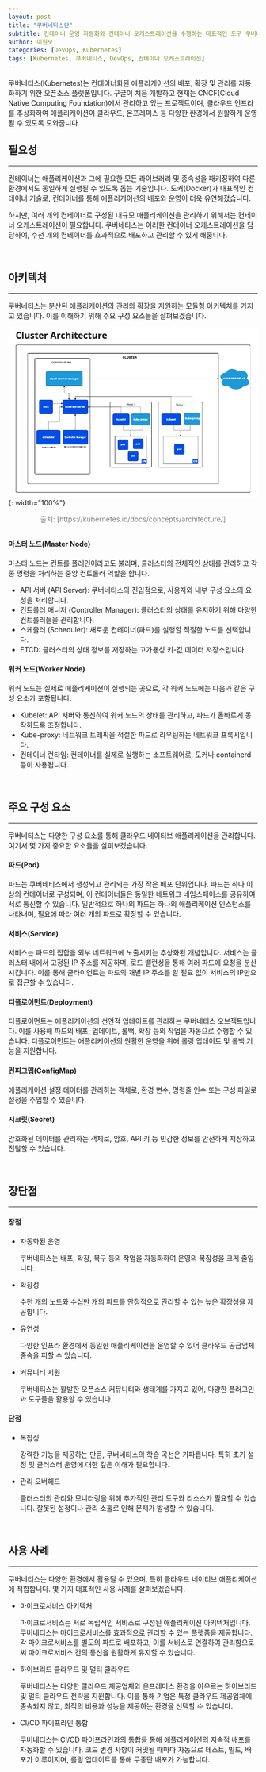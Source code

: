 ```yaml
---
layout: post
title: "쿠버네티스란"
subtitle: 컨테이너 운영 자동화와 컨테이너 오케스트레이션을 수행하는 대표적인 도구 쿠버네티스에 대해 알아봅니다.
author: 이원모
categories: [DevOps, Kubernetes]
tags: [Kubernetes, 쿠버네티스, DevOps, 컨테이너 오케스트레이션]
---
```


쿠버네티스(Kubernetes)는 컨테이너화된 애플리케이션의 배포, 확장 및 관리를 자동화하기 위한 오픈소스 플랫폼입니다. 구글이 처음 개발하고 현재는 CNCF(Cloud Native Computing Foundation)에서 관리하고 있는 프로젝트이며, 클라우드 인프라를 추상화하여 애플리케이션이 클라우드, 온프레미스 등 다양한 환경에서 원활하게 운영될 수 있도록 도와줍니다.

## 필요성
---
컨테이너는 애플리케이션과 그에 필요한 모든 라이브러리 및 종속성을 패키징하여 다른 환경에서도 동일하게 실행될 수 있도록 돕는 기술입니다. 도커(Docker)가 대표적인 컨테이너 기술로, 컨테이너를 통해 애플리케이션의 배포와 운영이 더욱 유연해졌습니다.

하지만, 여러 개의 컨테이너로 구성된 대규모 애플리케이션을 관리하기 위해서는 컨테이너 오케스트레이션이 필요합니다. 쿠버네티스는 이러한 컨테이너 오케스트레이션을 담당하여, 수천 개의 컨테이너를 효과적으로 배포하고 관리할 수 있게 해줍니다.

<br>

## 아키텍처
---
쿠버네티스는 분산된 애플리케이션의 관리와 확장을 지원하는 모듈형 아키텍처를 가지고 있습니다. 이를 이해하기 위해 주요 구성 요소들을 살펴보겠습니다.

![쿠버네티스 아키텍처](/assets/images/posts/이원모/20240820/Screenshot_1.png "쿠버네티스 아키텍처"){: width="100%"}
<div style="color: gray; text-align: center; margin-bottom: 30px;">출처: [https://kubernetes.io/docs/concepts/architecture/]</div>

#### 마스터 노드(Master Node)
마스터 노드는 컨트롤 플레인이라고도 불리며, 클러스터의 전체적인 상태를 관리하고 각종 명령을 처리하는 중앙 컨트롤러 역할을 합니다.

- API 서버 (API Server): 쿠버네티스의 진입점으로, 사용자와 내부 구성 요소의 요청을 처리합니다.
- 컨트롤러 매니저 (Controller Manager): 클러스터의 상태를 유지하기 위해 다양한 컨트롤러들을 관리합니다.
- 스케줄러 (Scheduler): 새로운 컨테이너(파드)를 실행할 적절한 노드를 선택합니다.
- ETCD: 클러스터의 상태 정보를 저장하는 고가용성 키-값 데이터 저장소입니다.

#### 워커 노드(Worker Node)
워커 노드는 실제로 애플리케이션이 실행되는 곳으로, 각 워커 노드에는 다음과 같은 구성 요소가 포함됩니다.

- Kubelet: API 서버와 통신하여 워커 노드의 상태를 관리하고, 파드가 올바르게 동작하도록 조정합니다.
- Kube-proxy: 네트워크 트래픽을 적절한 파드로 라우팅하는 네트워크 프록시입니다.
- 컨테이너 런타임: 컨테이너를 실제로 실행하는 소프트웨어로, 도커나 containerd 등이 사용됩니다.

<br>

## 주요 구성 요소
---
쿠버네티스는 다양한 구성 요소를 통해 클라우드 네이티브 애플리케이션을 관리합니다. 여기서 몇 가지 중요한 요소들을 살펴보겠습니다.

#### 파드(Pod)
파드는 쿠버네티스에서 생성되고 관리되는 가장 작은 배포 단위입니다. 파드는 하나 이상의 컨테이너로 구성되며, 이 컨테이너들은 동일한 네트워크 네임스페이스를 공유하여 서로 통신할 수 있습니다. 일반적으로 하나의 파드는 하나의 애플리케이션 인스턴스를 나타내며, 필요에 따라 여러 개의 파드로 확장할 수 있습니다.

#### 서비스(Service)
서비스는 파드의 집합을 외부 네트워크에 노출시키는 추상화된 개념입니다. 서비스는 클러스터 내에서 고정된 IP 주소를 제공하며, 로드 밸런싱을 통해 여러 파드에 요청을 분산시킵니다. 이를 통해 클라이언트는 파드의 개별 IP 주소를 알 필요 없이 서비스의 IP만으로 접근할 수 있습니다.

#### 디플로이먼트(Deployment)
디플로이먼트는 애플리케이션의 선언적 업데이트를 관리하는 쿠버네티스 오브젝트입니다. 이를 사용해 파드의 배포, 업데이트, 롤백, 확장 등의 작업을 자동으로 수행할 수 있습니다. 디플로이먼트는 애플리케이션의 원활한 운영을 위해 롤링 업데이트 및 롤백 기능을 지원합니다.

#### 컨피그맵(ConfigMap)
애플리케이션 설정 데이터를 관리하는 객체로, 환경 변수, 명령줄 인수 또는 구성 파일로 설정을 주입할 수 있습니다.

#### 시크릿(Secret)
암호화된 데이터를 관리하는 객체로, 암호, API 키 등 민감한 정보를 안전하게 저장하고 전달할 수 있습니다.

<br>

## 장단점
---
#### 장점
- 자동화된 운영

  쿠버네티스는 배포, 확장, 복구 등의 작업을 자동화하여 운영의 복잡성을 크게 줄입니다.

- 확장성

  수천 개의 노드와 수십만 개의 파드를 안정적으로 관리할 수 있는 높은 확장성을 제공합니다.

- 유연성

  다양한 인프라 환경에서 동일한 애플리케이션을 운영할 수 있어 클라우드 공급업체 종속을 피할 수 있습니다.

- 커뮤니티 지원

  쿠버네티스는 활발한 오픈소스 커뮤니티와 생태계를 가지고 있어, 다양한 플러그인과 도구들을 활용할 수 있습니다.

#### 단점
- 복잡성

  강력한 기능을 제공하는 만큼, 쿠버네티스의 학습 곡선은 가파릅니다. 특히 초기 설정 및 클러스터 운영에 대한 깊은 이해가 필요합니다.

- 관리 오버헤드

  클러스터의 관리와 모니터링을 위해 추가적인 관리 도구와 리소스가 필요할 수 있습니다. 잘못된 설정이나 관리 소홀로 인해 문제가 발생할 수 있습니다.

<br>

## 사용 사례
---
쿠버네티스는 다양한 환경에서 활용될 수 있으며, 특히 클라우드 네이티브 애플리케이션에 적합합니다. 몇 가지 대표적인 사용 사례를 살펴보겠습니다.

- 마이크로서비스 아키텍처

  마이크로서비스는 서로 독립적인 서비스로 구성된 애플리케이션 아키텍처입니다. 쿠버네티스는 마이크로서비스를 효과적으로 관리할 수 있는 플랫폼을 제공합니다. 각 마이크로서비스를 별도의 파드로 배포하고, 이를 서비스로 연결하여 관리함으로써 마이크로서비스 간의 통신을 원활하게 유지할 수 있습니다.

- 하이브리드 클라우드 및 멀티 클라우드

  쿠버네티스는 다양한 클라우드 제공업체와 온프레미스 환경을 아우르는 하이브리드 및 멀티 클라우드 전략을 지원합니다. 이를 통해 기업은 특정 클라우드 제공업체에 종속되지 않고, 최적의 비용과 성능을 제공하는 환경을 선택할 수 있습니다.

- CI/CD 파이프라인 통합

  쿠버네티스는 CI/CD 파이프라인과의 통합을 통해 애플리케이션의 지속적 배포를 자동화할 수 있습니다. 코드 변경 사항이 커밋될 때마다 자동으로 테스트, 빌드, 배포가 이루어지며, 롤링 업데이트를 통해 무중단 배포가 가능합니다.